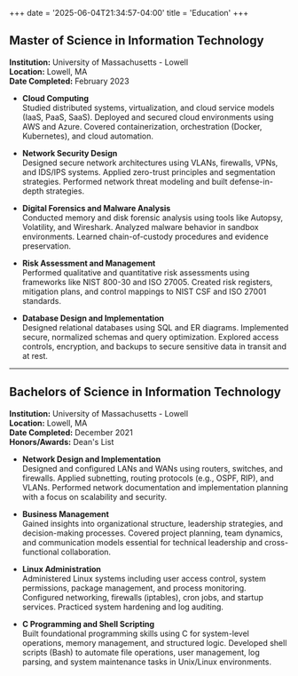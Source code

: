+++
date = '2025-06-04T21:34:57-04:00'
title = 'Education'
+++

## Master of Science in Information Technology
**Institution:** University of Massachusetts - Lowell    
**Location:** Lowell, MA    
**Date Completed:** February 2023

- **Cloud Computing**  
  Studied distributed systems, virtualization, and cloud service models (IaaS, PaaS, SaaS). Deployed and secured cloud environments using AWS and Azure. Covered containerization, orchestration (Docker, Kubernetes), and cloud automation.

- **Network Security Design**  
  Designed secure network architectures using VLANs, firewalls, VPNs, and IDS/IPS systems. Applied zero-trust principles and segmentation strategies. Performed network threat modeling and built defense-in-depth strategies.

- **Digital Forensics and Malware Analysis**  
  Conducted memory and disk forensic analysis using tools like Autopsy, Volatility, and Wireshark. Analyzed malware behavior in sandbox environments. Learned chain-of-custody procedures and evidence preservation.

- **Risk Assessment and Management**  
  Performed qualitative and quantitative risk assessments using frameworks like NIST 800-30 and ISO 27005. Created risk registers, mitigation plans, and control mappings to NIST CSF and ISO 27001 standards.

- **Database Design and Implementation**  
  Designed relational databases using SQL and ER diagrams. Implemented secure, normalized schemas and query optimization. Explored access controls, encryption, and backups to secure sensitive data in transit and at rest.

---


## Bachelors of Science in Information Technology 
**Institution:** University of Massachusetts - Lowell  
**Location:** Lowell, MA  
**Date Completed:** December 2021    
**Honors/Awards:** Dean's List

- **Network Design and Implementation**  
  Designed and configured LANs and WANs using routers, switches, and firewalls. Applied subnetting, routing protocols (e.g., OSPF, RIP), and VLANs. Performed network documentation and implementation planning with a focus on scalability and security.

- **Business Management**  
  Gained insights into organizational structure, leadership strategies, and decision-making processes. Covered project planning, team dynamics, and communication models essential for technical leadership and cross-functional collaboration.

- **Linux Administration**  
  Administered Linux systems including user access control, system permissions, package management, and process monitoring. Configured networking, firewalls (iptables), cron jobs, and startup services. Practiced system hardening and log auditing.

- **C Programming and Shell Scripting**  
  Built foundational programming skills using C for system-level operations, memory management, and structured logic. Developed shell scripts (Bash) to automate file operations, user management, log parsing, and system maintenance tasks in Unix/Linux environments.

